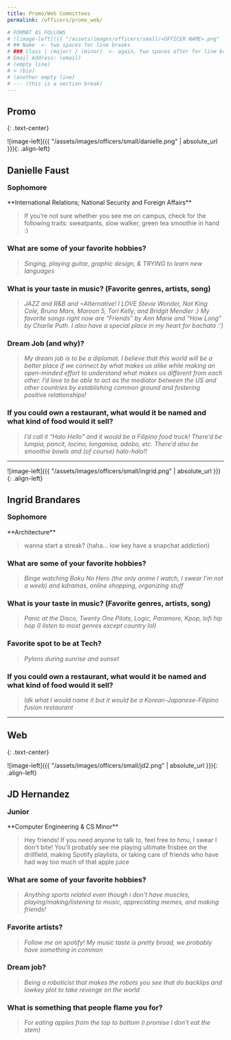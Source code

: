 ```yaml
---
title: Promo/Web Committees
permalink: /officers/promo_web/

# FORMAT AS FOLLOWS
# ![image-left]({{ "/assets/images/officers/small/<OFFICER NAME>.png" | absolute_url }}){: .align-left}
# ## Name  <- two spaces for line breaks
# ### Class | (major) / (minor)  <- again, two spaces after for line breaks
# Email Address: (email)
# (empty line)
# > (bio)
# (another empty line)
# --- (this is a section break)
---
```


## Promo
{: .text-center}

![image-left]({{ "/assets/images/officers/small/danielle.png" | absolute_url }}){: .align-left}
## Danielle Faust
<p style="margin-bottom: 0.45em; padding: 0"><a href="https://www.instagram.com/shawn_delopez/" style="margin: 0; padding: 0"><i class="fa fa-2x fa-fw fa-instagram" style="color: #494e48"></i></a>
<a href="mailto:danieef@vt.edu" style="margin: 0; padding: 0"><i class="fa fa-2x fa-fw fa-envelope" style="color: #494e48"></i></a></p>
<h3 style="margin-top: 0">Sophomore</h3>
**International Relations; National Security and Foreign Affairs**

> If you’re not sure whether you see me on campus, check for the following traits: sweatpants, slow walker, green tea smoothie in hand :)

### **What are some of your favorite hobbies?**

> *Singing, playing guitar, graphic design, & TRYING to learn new languages*

### **What is your taste in music? (Favorite genres, artists, song)**

> *JAZZ and R&B and ~Alternative! I LOVE Stevie Wonder, Nat King Cole, Bruno Mars, Maroon 5, Tori Kelly, and Bridgit Mendler :) My favorite songs right now are “Friends” by Ann Marie and “How Long” by Charlie Puth. I also have a special place in my heart for bachata :’)*

### **Dream Job (and why)?**

> *My dream job is to be a diplomat. I believe that this world will be a better place if we connect by what makes us alike while making an open-minded effort to understand what makes us different from each other. I’d love to be able to act as the mediator between the US and other countries by establishing common ground and fostering positive relationships!*

### **If you could own a restaurant, what would it be named and what kind of food would it sell?**

> *I’d call it “Halo Hello” and it would be a Filipino food truck! There’d be  lumpia, pancit, tocino, longanisa, adobo, etc. There’d also be smoothie bowls and (of course) halo-halo!!*

---

![image-left]({{ "/assets/images/officers/small/ingrid.png" | absolute_url }}){: .align-left}
## Ingrid Brandares
<p style="margin-bottom: 0.45em; padding: 0"><a href="https://twitter.com/nortezx" style="color: #494e48"><i class="fa fa-2x fa-fw fa-twitter"></i></a>
<a href="https://www.instagram.com/nortezc/" style="margin: 0; padding: 0"><i class="fa fa-2x fa-fw fa-instagram" style="color: #494e48"></i></a>
<a href="mailto:ijbrand@vt.edu" style="margin: 0; padding: 0"><i class="fa fa-2x fa-fw fa-envelope" style="color: #494e48"></i></a></p>
<h3 style="margin-top: 0">Sophomore</h3>
**Architecture**

> wanna start a streak? (haha... low key have a snapchat addiction)

### **What are some of your favorite hobbies?**

> *Binge watching Boku No Hero (the only anime I watch, I swear I'm not a weeb) and kdramas, online shopping, organizing stuff*

### **What is your taste in music? (Favorite genres, artists, song)**

> *Panic at the Disco, Twenty One Pilots, Logic, Paramore, Kpop, lofi hip hop (I listen to most genres except country lol)*

### **Favorite spot to be at Tech?**

> *Pylons during sunrise and sunset*

### **If you could own a restaurant, what would it be named and what kind of food would it sell?**

> *Idk what I would name it but it would be a Korean-Japanese-Filipino fusion  restaurant*

---

## Web
{: .text-center}

![image-left]({{ "/assets/images/officers/small/jd2.png" | absolute_url }}){: .align-left}
## JD Hernandez
<a href="https://www.instagram.com/gerald_deeen/" style="margin: 0; padding: 0"><i class="fa fa-2x fa-fw fa-instagram" style="color: #494e48"></i></a>
<a href="mailto:hjd@vt.edu" style="margin: 0; padding: 0"><i class="fa fa-2x fa-fw fa-envelope" style="color: #494e48"></i></a></p>
<h3 style="margin-top: 0">Junior</h3>
**Computer Engineering & CS Minor**

>  Hey friends! If you need anyone to talk to, feel free to hmu, I swear I don't bite! You'll probably see me playing ultimate frisbee on the drillfield, making Spotify playlists, or taking care of friends who have had way too much of that apple juice
### **What are some of your favorite hobbies?**

> *Anything sports related even though i don't have muscles, playing/making/listening to music, appreciating memes, and making friends!*

### **Favorite artists?**

> *Follow me on spotify! My music taste is pretty broad, we probably have something in common*

### **Dream job?**

> *Being a roboticist that makes the robots you see that do backlips and lowkey plot to take revenge on the world*

### **What is something that people flame you for?**

> *For eating apples from the top to bottom (i promise i don't eat the stem)*
